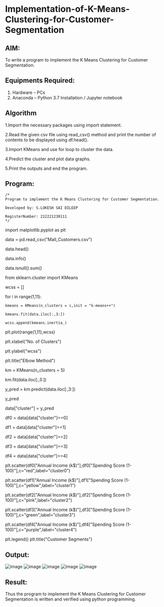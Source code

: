 # Implementation-of-K-Means-Clustering-for-Customer-Segmentation

## AIM:
To write a program to implement the K Means Clustering for Customer Segmentation.

## Equipments Required:
1. Hardware – PCs
2. Anaconda – Python 3.7 Installation / Jupyter notebook

## Algorithm
1.Import the necessary packages using import statement.

2.Read the given csv file using read_csv() method and print the number of contents to be displayed using df.head().

3.Import KMeans and use for loop to cluster the data.

4.Predict the cluster and plot data graphs.

5.Print the outputs and end the program. 

## Program:
```
/*
Program to implement the K Means Clustering for Customer Segmentation.

Developed by: S.LOKESH SAI DILEEP

RegisterNumber: 212221230111  
*/
```
import matplotlib.pyplot as plt

data = pd.read_csv("Mall_Customers.csv")

data.head()

data.info()

data.isnull().sum()

from sklearn.cluster import KMeans

wcss = []

for i in range(1,11):

    kmeans = KMeans(n_clusters = i,init = "k-means++")
    
    kmeans.fit(data.iloc[:,3:])
    
    wcss.append(kmeans.inertia_)

plt.plot(range(1,11),wcss)

plt.xlabel("No. of Clusters")

plt.ylabel("wcss")

plt.title("Elbow Method")

km = KMeans(n_clusters = 5)

km.fit(data.iloc[:,3:])

y_pred = km.predict(data.iloc[:,3:])

y_pred

data["cluster"] = y_pred

df0 = data[data["cluster"]==0]

df1 = data[data["cluster"]==1]

df2 = data[data["cluster"]==2]

df3 = data[data["cluster"]==3]

df4 = data[data["cluster"]==4]

plt.scatter(df0["Annual Income (k$)"],df0["Spending Score (1-100)"],c="red",label="cluster0")

plt.scatter(df1["Annual Income (k$)"],df1["Spending Score (1-100)"],c="yellow",label="cluster1")

plt.scatter(df2["Annual Income (k$)"],df2["Spending Score (1-100)"],c="pink",label="cluster2")

plt.scatter(df3["Annual Income (k$)"],df3["Spending Score (1-100)"],c="green",label="cluster3")

plt.scatter(df4["Annual Income (k$)"],df4["Spending Score (1-100)"],c="purple",label="cluster4")

plt.legend()
plt.title("Customer Segments")

## Output:
![image](https://user-images.githubusercontent.com/94883079/204543814-97f25ed0-a81a-40f6-8a72-9dec26973e26.png)
![image](https://user-images.githubusercontent.com/94883079/204543961-6faf8b10-1e48-4a34-bf6a-9c94fcd7ee0d.png)
![image](https://user-images.githubusercontent.com/94883079/204544054-8514f3bb-8210-4bc1-bbe0-abfec4e0f58f.png)
![image](https://user-images.githubusercontent.com/94883079/204544131-b9715f80-6586-4445-a147-54a538ea26fa.png)
![image](https://user-images.githubusercontent.com/94883079/204544204-fdfb4640-71ee-4161-b162-3c2adf286818.png)

## Result:
Thus the program to implement the K Means Clustering for Customer Segmentation is written and verified using python programming.
